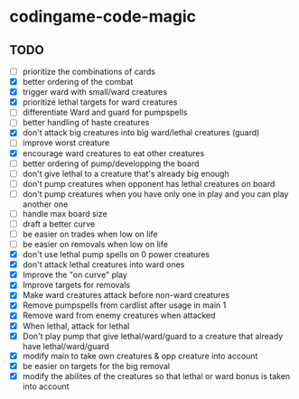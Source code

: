 # codingame-code-magic

## TODO

- [ ] prioritize the combinations of cards
- [x] better ordering of the combat
- [x] trigger ward with small/ward creatures
- [x] prioritize lethal targets for ward creatures
- [ ] differentiate Ward and guard for pumpspells
- [ ] better handling of haste creatures
- [x] don't attack big creatures into big ward/lethal creatures (guard)
- [ ] improve worst creature
- [x] encourage ward creatures to eat other creatures
- [ ] better ordering of pump/developping the board
- [ ] don't give lethal to a creature that's already big enough
- [ ] don't pump creatures when opponent has lethal creatures on board
- [ ] don't pump creatures when you have only one in play and you can play another one
- [ ] handle max board size
- [ ] draft a better curve
- [ ] be easier on trades when low on life
- [ ] be easier on removals when low on life
- [x] don't use lethal pump spells on 0 power creatures
- [x] don't attack lethal creatures into ward ones
- [x] Improve the "on curve" play
- [x] Improve targets for removals
- [x] Make ward creatures attack before non-ward creatures
- [x] Remove pumpspells from cardlist after usage in main 1
- [x] Remove ward from enemy creatures when attacked
- [x] When lethal, attack for lethal
- [x] Don't play pump that give lethal/ward/guard to a creature that already have lethal/ward/guard
- [x] modify main to take own creatures & opp creature into account
- [x] be easier on targets for the big removal
- [x] modify the abilites of the creatures so that lethal or ward bonus is taken into account
